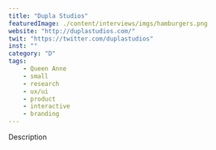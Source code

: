 ```yaml
---
title: "Dupla Studios"
featuredImage: ./content/interviews/imgs/hamburgers.png
website: "http://duplastudios.com/"
twit: "https://twitter.com/duplastudios"
inst: ""
category: "D"
tags:
    - Queen Anne
    - small
    - research
    - ux/ui
    - product
    - interactive
    - branding
---
```


Description
